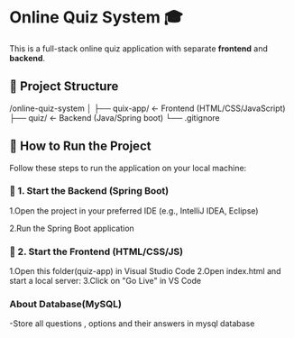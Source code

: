 # Online Quiz System 🎓

This is a full-stack online quiz application with separate **frontend** and **backend**.

## 📁 Project Structure

/online-quiz-system
│
├── quix-app/ ← Frontend (HTML/CSS/JavaScript)
├── quiz/ ← Backend (Java/Spring boot)
└── .gitignore

## 🚀 How to Run the Project

Follow these steps to run the application on your local machine:

### 🔹 1. Start the Backend (Spring Boot)
1.Open the project in your preferred IDE (e.g., IntelliJ IDEA, Eclipse)

2.Run the Spring Boot application

### 🔹 2. Start the Frontend (HTML/CSS/JS)
1.Open this folder(quiz-app) in Visual Studio Code
2.Open index.html and start a local server:
3.Click on "Go Live"  in VS Code

###  About Database(MySQL)
-Store all questions , options and their answers in mysql database
